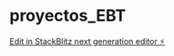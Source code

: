 # proyectos_EBT

[Edit in StackBlitz next generation editor ⚡️](https://stackblitz.com/~/github.com/TebaWorks/proyectos_EBT)